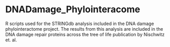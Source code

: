 # DNADamage_Phylointeracome
R scripts used for the STRINGdb analysis included in the DNA damage phylointeractome project. The results from this analysis are included in the DNA damage repair proteins across the tree of life publication by Nischwitz et. al.
